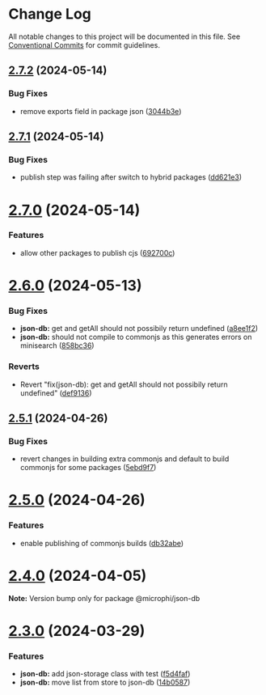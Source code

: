 # Change Log

All notable changes to this project will be documented in this file.
See [Conventional Commits](https://conventionalcommits.org) for commit guidelines.

## [2.7.2](https://github.com/microph1/microphi/compare/v2.7.1...v2.7.2) (2024-05-14)


### Bug Fixes

* remove exports field in package json ([3044b3e](https://github.com/microph1/microphi/commit/3044b3e6d20e026240f63cc2272823105950af22))





## [2.7.1](https://github.com/microph1/microphi/compare/v2.7.0...v2.7.1) (2024-05-14)


### Bug Fixes

* publish step was failing after switch to hybrid packages ([dd621e3](https://github.com/microph1/microphi/commit/dd621e356954de1a0f58cd6043c7e29a9a7c9743))





# [2.7.0](https://github.com/microph1/microphi/compare/v2.6.0...v2.7.0) (2024-05-14)


### Features

* allow other packages to publish cjs ([692700c](https://github.com/microph1/microphi/commit/692700c703db8105e51455b578adbcc2f8c0075f))





# [2.6.0](https://github.com/microph1/microphi/compare/v2.5.1...v2.6.0) (2024-05-13)


### Bug Fixes

* **json-db:** get and getAll should not possibily return undefined ([a8ee1f2](https://github.com/microph1/microphi/commit/a8ee1f29e38f676ce813426f95e406c5244e97e5))
* **json-db:** should not compile to commonjs as this generates errors on minisearch ([858bc36](https://github.com/microph1/microphi/commit/858bc364f5b2363d806b38e68571f9e3dc70ac1c))


### Reverts

* Revert "fix(json-db): get and getAll should not possibily return undefined" ([def9136](https://github.com/microph1/microphi/commit/def9136b066ebcf34f03582b974237e5ead69354))





## [2.5.1](https://github.com/microph1/microphi/compare/v2.5.0...v2.5.1) (2024-04-26)


### Bug Fixes

* revert changes in building extra commonjs and default to build commonjs for some packages ([5ebd9f7](https://github.com/microph1/microphi/commit/5ebd9f72ec43171495d709f09deaf507c08bfdc7))





# [2.5.0](https://github.com/microph1/microphi/compare/v2.4.0...v2.5.0) (2024-04-26)


### Features

* enable publishing of commonjs builds ([db32abe](https://github.com/microph1/microphi/commit/db32abe5c1680b83ecd886b382011d834ed2006f))





# [2.4.0](https://github.com/microph1/microphi/compare/v2.3.1...v2.4.0) (2024-04-05)

**Note:** Version bump only for package @microphi/json-db





# [2.3.0](https://github.com/microph1/microphi/compare/v2.2.3...v2.3.0) (2024-03-29)


### Features

* **json-db:** add json-storage class with test ([f5d4faf](https://github.com/microph1/microphi/commit/f5d4faf5cb43b28e286be40950e1b455ead1567b))
* **json-db:** move list from store to json-db ([14b0587](https://github.com/microph1/microphi/commit/14b0587d01750005c0a763a0bcc66e2056010fc2))
